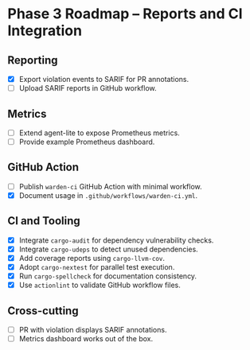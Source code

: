 # Phase 3 Roadmap – Reports and CI Integration

## Reporting
- [x] Export violation events to SARIF for PR annotations.
- [ ] Upload SARIF reports in GitHub workflow.

## Metrics
- [ ] Extend agent-lite to expose Prometheus metrics.
- [ ] Provide example Prometheus dashboard.

## GitHub Action
- [ ] Publish `warden-ci` GitHub Action with minimal workflow.
- [x] Document usage in `.github/workflows/warden-ci.yml`.

## CI and Tooling
 - [x] Integrate `cargo-audit` for dependency vulnerability checks.
 - [x] Integrate `cargo-udeps` to detect unused dependencies.
 - [x] Add coverage reports using `cargo-llvm-cov`.
 - [x] Adopt `cargo-nextest` for parallel test execution.
 - [x] Run `cargo-spellcheck` for documentation consistency.
 - [x] Use `actionlint` to validate GitHub workflow files.

## Cross-cutting
- [ ] PR with violation displays SARIF annotations.
- [ ] Metrics dashboard works out of the box.
